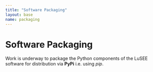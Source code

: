 ```yaml
---
title: "Software Packaging"
layout: base
name: packaging
---
```


# Software Packaging

Work is underway to package the Python components of the LuSEE software
for distribution via **PyPi** i.e. using *pip*.
